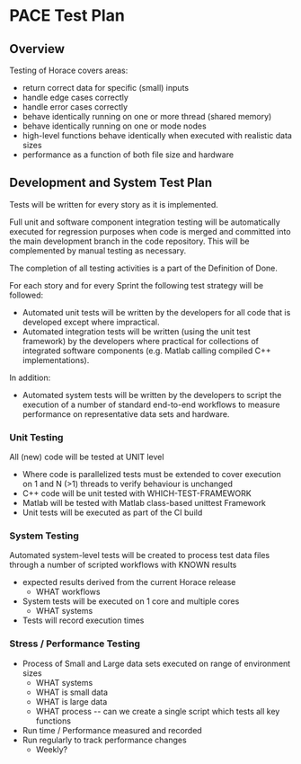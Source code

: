 # PACE Test Plan

## Overview

Testing of Horace covers areas:

- return correct data for specific (small) inputs
- handle edge cases correctly
- handle error cases correctly
- behave identically running on one or more thread (shared memory)
- behave identically running on one or mode nodes
- high-level functions behave identically when executed with realistic data sizes
- performance as a function of both file size and hardware

## Development and System Test Plan

Tests will be written for every story as it is implemented.

Full unit and software component integration testing will be automatically executed for regression purposes when code is merged and committed into the main development branch in the code repository. This will be complemented by manual testing as necessary.

The completion of all testing activities is a part of the Definition of Done. 

For each story and for every Sprint the following test strategy will be followed:

-	Automated unit tests will be written by the developers for all code that is developed except where impractical.
-	Automated integration tests will be written (using the unit test framework) by the developers where practical for collections of integrated software components (e.g. Matlab calling compiled C++ implementations).

In addition:

-	Automated system tests will be written by the developers to script the execution of a number of standard end-to-end workflows to measure performance on representative data sets and hardware.

### Unit Testing

All (new) code will be tested at UNIT level

- Where code is parallelized tests must be extended to cover execution on 1 and N (>1) threads to verify behaviour is unchanged
- C++ code will be unit tested with WHICH-TEST-FRAMEWORK
- Matlab will be tested with Matlab class-based unittest Framework
- Unit tests will be executed as part of the CI build

### System Testing

Automated system-level tests will be created to process test data files through a number of scripted workflows with KNOWN results 

- expected results derived from the current Horace release
	- WHAT workflows
- System tests will be executed on 1 core and multiple cores
	- WHAT systems
- Tests will record execution times

### Stress / Performance Testing

- Process of Small and Large data sets executed on range of environment sizes
	- WHAT systems
	- WHAT is small data
	- WHAT is large data
	- WHAT process -- can we create a single script which tests all key functions
- Run time / Performance measured and recorded
- Run regularly to track performance changes
	- Weekly?


